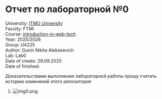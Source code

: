 # Отчет по лабораторной №0

University: [ITMO University](https://itmo.ru/ru/)\
Faculty: FTMI\
Course: [introduction-in-web-tech](https://itmo-ict-faculty.github.io/introduction-in-web-tech)\
Year: 2025/2026\
Group: U4225\
Author: Gunin Nikita Alekseevich\
Lab: Lab0\
Date of create: 29.09.2025\
Date of finished:

Доказательствами выполнения лабораторной работы прошу считать историю изменений этого репозитория

1) ![img0.png](img0.png)
